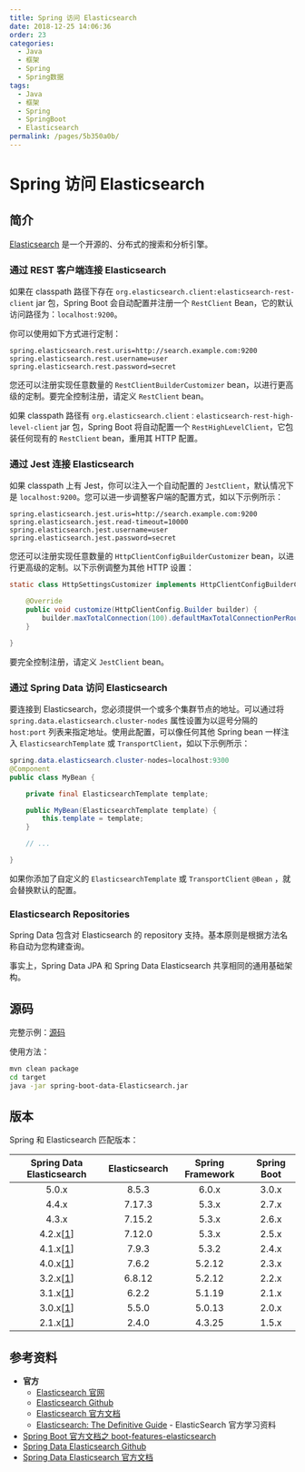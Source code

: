 ```yaml
---
title: Spring 访问 Elasticsearch
date: 2018-12-25 14:06:36
order: 23
categories:
  - Java
  - 框架
  - Spring
  - Spring数据
tags:
  - Java
  - 框架
  - Spring
  - SpringBoot
  - Elasticsearch
permalink: /pages/5b350a0b/
---
```


# Spring 访问 Elasticsearch

## 简介

[Elasticsearch](https://www.elastic.co/elasticsearch) 是一个开源的、分布式的搜索和分析引擎。

### 通过 REST 客户端连接 Elasticsearch

如果在 classpath 路径下存在 `org.elasticsearch.client:elasticsearch-rest-client` jar 包，Spring Boot 会自动配置并注册一个 `RestClient` Bean，它的默认访问路径为：`localhost:9200`。

你可以使用如下方式进行定制：

```properties
spring.elasticsearch.rest.uris=http://search.example.com:9200
spring.elasticsearch.rest.username=user
spring.elasticsearch.rest.password=secret
```

您还可以注册实现任意数量的 `RestClientBuilderCustomizer` bean，以进行更高级的定制。要完全控制注册，请定义 `RestClient` bean。

如果 classpath 路径有 `org.elasticsearch.client：elasticsearch-rest-high-level-client` jar 包，Spring Boot 将自动配置一个 `RestHighLevelClient`，它包装任何现有的 `RestClient` bean，重用其 HTTP 配置。

### 通过 Jest 连接 Elasticsearch

如果 classpath 上有 Jest，你可以注入一个自动配置的 `JestClient`，默认情况下是 `localhost:9200`。您可以进一步调整客户端的配置方式，如以下示例所示：

```properties
spring.elasticsearch.jest.uris=http://search.example.com:9200
spring.elasticsearch.jest.read-timeout=10000
spring.elasticsearch.jest.username=user
spring.elasticsearch.jest.password=secret
```

您还可以注册实现任意数量的 `HttpClientConfigBuilderCustomizer` bean，以进行更高级的定制。以下示例调整为其他 HTTP 设置：

```java
static class HttpSettingsCustomizer implements HttpClientConfigBuilderCustomizer {

	@Override
	public void customize(HttpClientConfig.Builder builder) {
		builder.maxTotalConnection(100).defaultMaxTotalConnectionPerRoute(5);
	}

}
```

要完全控制注册，请定义 `JestClient` bean。

### 通过 Spring Data 访问 Elasticsearch

要连接到 Elasticsearch，您必须提供一个或多个集群节点的地址。可以通过将 `spring.data.elasticsearch.cluster-nodes` 属性设置为以逗号分隔的 `host:port` 列表来指定地址。使用此配置，可以像任何其他 Spring bean 一样注入 `ElasticsearchTemplate` 或 `TransportClient`，如以下示例所示：

```java
spring.data.elasticsearch.cluster-nodes=localhost:9300
@Component
public class MyBean {

	private final ElasticsearchTemplate template;

	public MyBean(ElasticsearchTemplate template) {
		this.template = template;
	}

	// ...

}
```

如果你添加了自定义的 `ElasticsearchTemplate` 或 `TransportClient` `@Bean` ，就会替换默认的配置。

### Elasticsearch Repositories

Spring Data 包含对 Elasticsearch 的 repository 支持。基本原则是根据方法名称自动为您构建查询。

事实上，Spring Data JPA 和 Spring Data Elasticsearch 共享相同的通用基础架构。

## 源码

完整示例：[源码](https://github.com/dunwu/spring-boot-tutorial/tree/master/codes/spring-boot-data-elasticsearch)

使用方法：

```bash
mvn clean package
cd target
java -jar spring-boot-data-Elasticsearch.jar
```

## 版本

Spring 和 Elasticsearch 匹配版本：

|                                        Spring Data Elasticsearch                                         | Elasticsearch | Spring Framework | Spring Boot |
| :------------------------------------------------------------------------------------------------------: | :-----------: | :--------------: | :---------: |
|                                                  5.0.x                                                   |     8.5.3     |      6.0.x       |    3.0.x    |
|                                                  4.4.x                                                   |    7.17.3     |      5.3.x       |    2.7.x    |
|                                                  4.3.x                                                   |    7.15.2     |      5.3.x       |    2.6.x    |
| 4.2.x[[1](https://docs.spring.io/spring-data/elasticsearch/docs/current/reference/html/#_footnotedef_1)] |    7.12.0     |      5.3.x       |    2.5.x    |
| 4.1.x[[1](https://docs.spring.io/spring-data/elasticsearch/docs/current/reference/html/#_footnotedef_1)] |     7.9.3     |      5.3.2       |    2.4.x    |
| 4.0.x[[1](https://docs.spring.io/spring-data/elasticsearch/docs/current/reference/html/#_footnotedef_1)] |     7.6.2     |      5.2.12      |    2.3.x    |
| 3.2.x[[1](https://docs.spring.io/spring-data/elasticsearch/docs/current/reference/html/#_footnotedef_1)] |    6.8.12     |      5.2.12      |    2.2.x    |
| 3.1.x[[1](https://docs.spring.io/spring-data/elasticsearch/docs/current/reference/html/#_footnotedef_1)] |     6.2.2     |      5.1.19      |    2.1.x    |
| 3.0.x[[1](https://docs.spring.io/spring-data/elasticsearch/docs/current/reference/html/#_footnotedef_1)] |     5.5.0     |      5.0.13      |    2.0.x    |
| 2.1.x[[1](https://docs.spring.io/spring-data/elasticsearch/docs/current/reference/html/#_footnotedef_1)] |     2.4.0     |      4.3.25      |    1.5.x    |

## 参考资料

- **官方**
  - [Elasticsearch 官网](https://www.elastic.co/cn/products/elasticsearch)
  - [Elasticsearch Github](https://github.com/elastic/elasticsearch)
  - [Elasticsearch 官方文档](https://www.elastic.co/guide/en/elasticsearch/reference/current/index.html)
  - [Elasticsearch: The Definitive Guide](https://www.elastic.co/guide/en/elasticsearch/guide/master/index.html) - ElasticSearch 官方学习资料
- [Spring Boot 官方文档之 boot-features-elasticsearch](https://docs.spring.io/spring-boot/docs/current/reference/htmlsingle/#boot-features-elasticsearch)
- [Spring Data Elasticsearch Github](https://github.com/spring-projects/spring-data-elasticsearch)
- [Spring Data Elasticsearch 官方文档](https://docs.spring.io/spring-data/elasticsearch/docs/current/reference/html/)